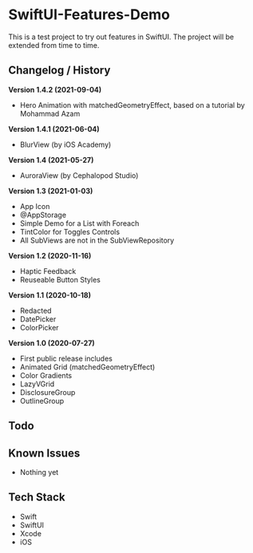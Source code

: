 #  SwiftUI-Features-Demo

This is a test project to try out  features in SwiftUI. The project will be extended from time to time.

## Changelog / History

**Version 1.4.2 (2021-09-04)**
- Hero Animation with matchedGeometryEffect, based on a tutorial by Mohammad Azam

**Version 1.4.1 (2021-06-04)**
- BlurView (by iOS Academy)

**Version 1.4 (2021-05-27)**
- AuroraView (by Cephalopod Studio)

**Version 1.3 (2021-01-03)**
- App Icon
- @AppStorage
- Simple Demo for a List with Foreach
- TintColor for Toggles Controls
- All SubViews are not in the SubViewRepository

**Version 1.2 (2020-11-16)**
- Haptic Feedback
- Reuseable Button Styles

**Version 1.1 (2020-10-18)**
- Redacted
- DatePicker
- ColorPicker

**Version 1.0 (2020-07-27)**

- First public release includes
- Animated Grid (matchedGeometryEffect)
- Color Gradients
- LazyVGrid
- DisclosureGroup
- OutlineGroup

## Todo

## Known Issues

- Nothing yet

## Tech Stack

- Swift
- SwiftUI
- Xcode
- iOS
